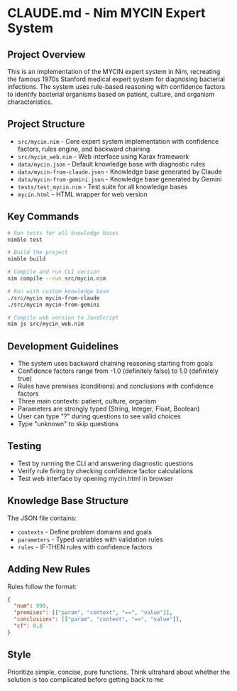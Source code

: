 # CLAUDE.md - Nim MYCIN Expert System

## Project Overview
This is an implementation of the MYCIN expert system in Nim, recreating the famous 1970s Stanford medical expert system for diagnosing bacterial infections. The system uses rule-based reasoning with confidence factors to identify bacterial organisms based on patient, culture, and organism characteristics.

## Project Structure
- `src/mycin.nim` - Core expert system implementation with confidence factors, rules engine, and backward chaining
- `src/mycin_web.nim` - Web interface using Karax framework
- `data/mycin.json` - Default knowledge base with diagnostic rules
- `data/mycin-from-claude.json` - Knowledge base generated by Claude
- `data/mycin-from-gemini.json` - Knowledge base generated by Gemini
- `tests/test_mycin.nim` - Test suite for all knowledge bases
- `mycin.html` - HTML wrapper for web version

## Key Commands
```bash
# Run tests for all knowledge bases
nimble test

# Build the project
nimble build

# Compile and run CLI version
nim compile --run src/mycin.nim

# Run with custom knowledge base
./src/mycin mycin-from-claude
./src/mycin mycin-from-gemini

# Compile web version to JavaScript
nim js src/mycin_web.nim
```

## Development Guidelines
- The system uses backward chaining reasoning starting from goals
- Confidence factors range from -1.0 (definitely false) to 1.0 (definitely true)
- Rules have premises (conditions) and conclusions with confidence factors
- Three main contexts: patient, culture, organism
- Parameters are strongly typed (String, Integer, Float, Boolean)
- User can type "?" during questions to see valid choices
- Type "unknown" to skip questions

## Testing
- Test by running the CLI and answering diagnostic questions
- Verify rule firing by checking confidence factor calculations
- Test web interface by opening mycin.html in browser

## Knowledge Base Structure
The JSON file contains:
- `contexts` - Define problem domains and goals
- `parameters` - Typed variables with validation rules
- `rules` - IF-THEN rules with confidence factors

## Adding New Rules
Rules follow the format:
```json
{
  "num": 999,
  "premises": [["param", "context", "==", "value"]],
  "conclusions": [["param", "context", "==", "value"]],
  "cf": 0.8
}
```

## Style
Prioritize simple, concise, pure functions. Think ultrahard about whether the solution is too complicated before getting back to me
